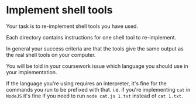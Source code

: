 # Implement shell tools

Your task is to re-implement shell tools you have used.

Each directory contains instructions for one shell tool to re-implement.

In general your success criteria are that the tools give the same output as the real shell tools on your computer.

You will be told in your coursework issue which language you should use in your implementation.

If the language you're using requires an interpreter, it's fine for the commands you run to be prefixed with that. i.e. if you're implementing `cat` in `NodeJS` it's fine if you need to run `node cat.js 1.txt` instead of `cat 1.txt`.
